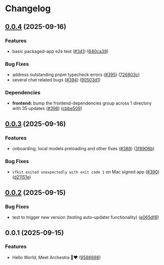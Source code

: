 # Changelog

## [0.0.4](https://github.com/archestra-ai/archestra/compare/v0.0.3...v0.0.4) (2025-09-16)


### Features

* basic packaged-app e2e test ([#341](https://github.com/archestra-ai/archestra/issues/341)) ([640ca39](https://github.com/archestra-ai/archestra/commit/640ca390fc9a31ab626f906f4aab766f3ff7e444))


### Bug Fixes

* address outstanding pnpm typecheck errors ([#395](https://github.com/archestra-ai/archestra/issues/395)) ([726803c](https://github.com/archestra-ai/archestra/commit/726803c8a3810204df8ef132b3af51b6cac23011))
* several chat related bugs ([#394](https://github.com/archestra-ai/archestra/issues/394)) ([90503d1](https://github.com/archestra-ai/archestra/commit/90503d1c32d8b79c6da89839d44ebbf8c06f6976))


### Dependencies

* **frontend:** bump the frontend-dependencies group across 1 directory with 35 updates ([#398](https://github.com/archestra-ai/archestra/issues/398)) ([cbbe509](https://github.com/archestra-ai/archestra/commit/cbbe50941d2a965c80b58751875b101ccb988df4))

## [0.0.3](https://github.com/archestra-ai/archestra/compare/v0.0.2...v0.0.3) (2025-09-16)


### Features

* onboarding, local models preloading and other fixes ([#388](https://github.com/archestra-ai/archestra/issues/388)) ([3f8906b](https://github.com/archestra-ai/archestra/commit/3f8906b550d80079ee769ebf0295a2ec21e826f3))


### Bug Fixes

* `vfkit exited unexpectedly with exit code 1` on Mac signed app ([#390](https://github.com/archestra-ai/archestra/issues/390)) ([d21151e](https://github.com/archestra-ai/archestra/commit/d21151e3460198a691f7101beabebfc8cdf1b5bc))

## [0.0.2](https://github.com/archestra-ai/archestra/compare/v0.0.1...v0.0.2) (2025-09-15)


### Bug Fixes

* test to trigger new version (testing auto-updater functionality) ([e065df8](https://github.com/archestra-ai/archestra/commit/e065df8b4106f39250e70017f39ee25caa015d56))

## 0.0.1 (2025-09-15)


### Features

* Hello World, Meet Archestra 🤖❤️ ([9586698](https://github.com/archestra-ai/archestra/commit/95866981b0fc62bd84fba9b87336573b4cdbfa35))
